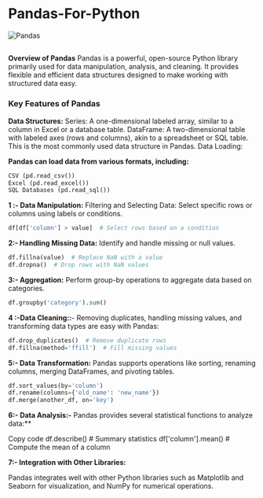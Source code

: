 # Pandas-For-Python
![Pandas](https://github.com/user-attachments/assets/7e4251b6-3f19-40b5-b97e-57a4844545ad)
##
**Overview of Pandas**
Pandas is a powerful, open-source Python library primarily used for data manipulation, analysis, and cleaning. It provides flexible and efficient data structures designed to make working with structured data easy.

### Key Features of Pandas

**Data Structures:** Series: A one-dimensional labeled array, similar to a column in Excel or a database table.
DataFrame: A two-dimensional table with labeled axes (rows and columns), akin to a spreadsheet or SQL table. This is the most commonly used data structure in Pandas.
Data Loading:

**Pandas can load data from various formats, including:**
```python
CSV (pd.read_csv())
Excel (pd.read_excel())
SQL Databases (pd.read_sql())
```

**1 :- Data Manipulation:**
Filtering and Selecting Data: Select specific rows or columns using labels or conditions.

```python
df[df['column'] > value]  # Select rows based on a condition
```

**2:- Handling Missing Data:**
Identify and handle missing or null values.

```python
df.fillna(value)  # Replace NaN with a value
df.dropna()  # Drop rows with NaN values
```

**3:- Aggregation:**
Perform group-by operations to aggregate data based on categories.

```python
df.groupby('category').sum()
```

**4 :-Data Cleaning::**- Removing duplicates, handling missing values, and transforming data types are easy with Pandas:

```python
df.drop_duplicates()  # Remove duplicate rows
df.fillna(method='ffill')  # Fill missing values
```

**5:- Data Transformation:**
Pandas supports operations like sorting, renaming columns, merging DataFrames, and pivoting tables.

```python
df.sort_values(by='column')
df.rename(columns={'old_name': 'new_name'})
df.merge(another_df, on='key')
```

**6:- Data Analysis:-** Pandas provides several statistical functions to analyze data:**

Copy code
df.describe()  # Summary statistics
df['column'].mean()  # Compute the mean of a column

**7:- Integration with Other Libraries:**

Pandas integrates well with other Python libraries such as Matplotlib and Seaborn for visualization, and NumPy for numerical operations.


